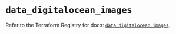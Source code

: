 # `data_digitalocean_images`

Refer to the Terraform Registry for docs: [`data_digitalocean_images`](https://registry.terraform.io/providers/digitalocean/digitalocean/2.68.0/docs/data-sources/images).
